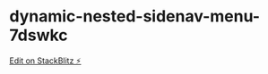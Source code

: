 # dynamic-nested-sidenav-menu-7dswkc

[Edit on StackBlitz ⚡️](https://stackblitz.com/edit/dynamic-nested-sidenav-menu-7dswkc)